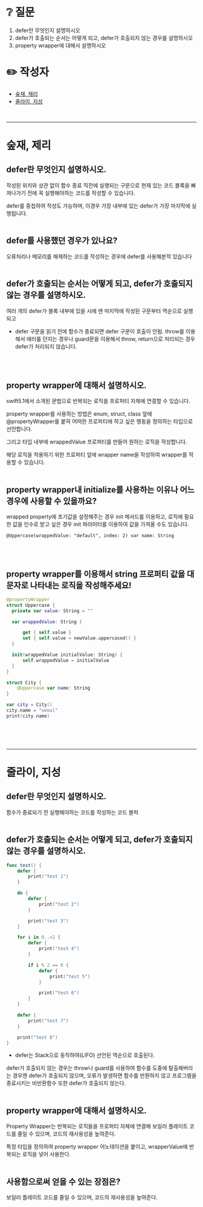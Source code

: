 # ❔ 질문
1. defer란 무엇인지 설명하시오 <br />
2. defer가 호출되는 순서는 어떻게 되고, defer가 호출되지 않는 경우를 설명하시오 <br />
3. property wrapper에 대해서 설명하시오 <br />

# ✏️ 작성자
- [숲재, 제리](#숲재-제리)
- [줄라이, 지성](#줄라이-지성)
<br />

---

# 숲재, 제리
## defer란 무엇인지 설명하시오.
작성된 위치와 상관 없이 함수 종료 직전에 실행되는 구문으로 현재 있는 코드 블록을 빠져나가기 전에 꼭 실행해야하는 코드를 작성할 수 있습니다.

defer를 중첩하여 작성도 가능하며, 이경우 가장 내부에 있는 defer가 가장 마지막에 실행됩니다.
<br />
<br />

## defer를 사용했던 경우가 있나요?
오류처리나 메모리를 해제하는 코드를 작성하는 경우에 defer를 사용해본적 있습니다
<br />
<br />

## defer가 호출되는 순서는 어떻게 되고, defer가 호출되지 않는 경우를 설명하시오.
여러 개의 defer가 블록 내부에 있을 시에 맨 마지막에 작성된 구문부터 역순으로 실행되고

- defer 구문을 읽기 전에 함수가 종료되면 defer 구문이 호출이 안됨. throw를 이용해서 에러를 던지는 경우나 guard문을 이용해서 throw, return으로 처리되는 경우 defer가 처리되지 않습니다.
<br />
<br />

## property wrapper에 대해서 설명하시오.
swift5.1에서 소개된 문법으로 반복되는 로직을 프로퍼티 자체에 연결할 수 있습니다.

property wrapper를 사용하는 방법은 enum, struct, class 앞에 @propertyWrapper를 붙혀 어떠한 프로퍼티에 하고 싶은 행동을 정의하는 타입으로 선언합니다.

그리고 타입 내부에 wrappedValue 프로퍼티를 만들어 원하는 로직을 작성합니다.

해당 로직을 적용하기 위한 프로퍼티 앞에 wrapper name을 작성하여 wrapper를 적용할 수 있습니다.
<br />
<br />

## property wrapper내 initialize를 사용하는 이유나 어느 경우에 사용할 수 있을까요?
wrapped property에 초기값을 설정해주는 경우 init 메서드를 이용하고, 로직에 필요한 값을 인수로 받고 싶은 경우 init 파라미터를 이용하여 값을 가져올 수도 있습니다.

```Swfit
@Uppercase(wrappedValue: "default", index: 2) var name: String

```
<br />
<br />

## property wrapper를 이용해서 string 프로퍼티 값을 대문자로 나타내는 로직을 작성해주세요!
```Swift
@propertyWrapper
struct Uppercase {
  private var value: String = ""

  var wrappedValue: String {

      get { self.value }
      set { self.value = newValue.uppercased() }
  }

  init(wrappedValue initialValue: String) {
      self.wrappedValue = initialValue
  }
}

struct City {
    @Uppercase var name: String
}

var city = City()
city.name = "seoul"
print(city.name)

```
<br />
<br />
<br />

---

# 줄라이, 지성
## defer란 무엇인지 설명하시오.
함수가 종료되기 전 실행해야하는 코드를 작성하는 코드 블럭
<br />
<br />

## defer가 호출되는 순서는 어떻게 되고, defer가 호출되지 않는 경우를 설명하시오.
```swift
func test() {
    defer {
        print("test 1")
    }

    do {
        defer {
            print("test 2")
        }

        print("test 3")
    }

    for i in 0..<2 {
        defer {
            print("test 4")
        }

        if i % 2 == 0 {
            defer {
                print("test 5")
            }

            print("test 6")
        }
    }

    defer {
        print("test 7")
    }

    print("test 8")
}
```

- defer는 Stack으로 동작하여(LIFO) 선언된 역순으로 호출된다.

defer가 호출되지 않는 경우는 throw나 guard를 사용하여 함수를 도중에 탈출해버리는 경우엔 defer가 호출되지 않으며, 오류가 발생하면 함수를 반환하지 않고 프로그램을 종료시키는 비반환함수 또한 defer가 호출되지 않는다.
<br />
<br />

## property wrapper에 대해서 설명하시오.
Property Wrapper는 반복되는 로직들을 프로퍼티 자체에 연결해 보일러 플레이트 코드를 줄일 수 있으며, 코드의 재사용성을 높여준다.

특정 타입을 정의하여 property wrapper 어노테이션을 붙이고, wrapperValue에 반복되는 로직을 넣어 사용한다.
<br />
<br />

## 사용함으로써 얻을 수 있는 장점은?
보일러 플레이트 코드를 줄일 수 있으며, 코드의 재사용성을 높여준다.
<br />
<br />
<br />
